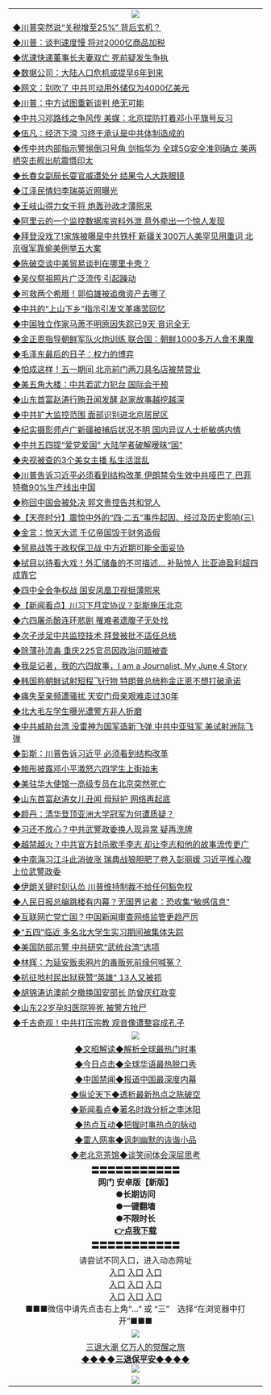 <table>
  <tr>
    <td align=center><img src="https://github.com/gyhhx/image-upload/blob/master/yaowen.jpg" /></td>
  </tr>
  <tr>
<td align=left>
<a href="https://ctbtfdoocixoa.global.ssl.fastly.net/oo.aspx?name=c1034355&key=ofejcfaxcltk&from=gy">◆川普突然说“关税增至25%” 背后玄机？</a><br/></td>
  </tr>
  <tr>
<td align=left>
<a href="https://ctbtfdoocixoa.global.ssl.fastly.net/oo.aspx?name=c1034344&key=ofejcfaxcltk&from=gy">◆川普：谈判速度慢 将对2000亿商品加税</a><br/></td>
 </tr>
  <tr>
<td align=left>
<a href="http://ctbtfdoocixoa.global.ssl.fastly.net/oo.aspx?name=c1034326&key=ofejcfaxcltk&from=gy">◆优速快递董事长夫妻双亡 死前疑发生争执</a><br/></td>
 </tr>
   <tr>
<td align=left>
<a href="http://ctbtfdoocixoa.global.ssl.fastly.net/oo.aspx?name=c1034312&key=ofejcfaxcltk&from=gy">◆数据公司：大陆人口危机或提早6年到来</a><br/></td>
   </tr> 
  <tr>
<td align=left>
<a href="http://ctbtfdoocixoa.global.ssl.fastly.net/oo.aspx?name=c1034291&key=ofejcfaxcltk&from=gy">◆网文：别吹了 中共可动用外储仅为4000亿美元</a><br/></td>
  </tr> 
 <tr>
<td align=left>
<a href="http://ctbtfdoocixoa.global.ssl.fastly.net/oo.aspx?name=c1034362&key=ofejcfaxcltk&from=gy">◆川普：中方试图重新谈判 绝无可能</a><br/>
</td>
   </tr>
 <tr>
<td align=left>
<a href="http://ctbtfdoocixoa.global.ssl.fastly.net/oo.aspx?name=c1034368&key=ofejcfaxcltk&from=gy">◆中共习邓路线之争风传 美媒：北京提防打着邓小平旗号反习</a><br/>
</td>
   </tr>
 <tr>
<td align=left>
<a href="http://ctbtfdoocixoa.global.ssl.fastly.net/oo.aspx?name=c1034227&key=ofejcfaxcltk&from=gy">◆伍凡：经济下滑 习终于承认是中共体制造成的</a><br/></td>
  </tr>
  <tr>
<td align=left>
<a href="http://ctbtfdoocixoa.global.ssl.fastly.net/oo.aspx?name=c1034321&key=ofejcfaxcltk&from=gy">◆传中共内部指示警惕倒习号角 剑指华为 全球5G安全准则确立 美两栖突击舰出航震慑印太</a><br/></td>
 </tr>
   <tr>
<td align=left>
<a href="http://ctbtfdoocixoa.global.ssl.fastly.net/oo.aspx?name=c1034303&key=ofejcfaxcltk&from=gy">◆长春女副局长耍官威遭处分 结果令人大跌眼镜</a><br/>
</td>
   </tr>
 <tr>
<td align=left>
<a href="http://ctbtfdoocixoa.global.ssl.fastly.net/oo.aspx?name=c1034305&key=ofejcfaxcltk&from=gy">◆江泽民情妇李瑞英近照曝光</a><br/></td>
  </tr>
  <tr>
<td align=left>
<a href="http://ctbtfdoocixoa.global.ssl.fastly.net/oo.aspx?name=c1034316&key=ofejcfaxcltk&from=gy">◆王岐山得力女干将 炮轰孙政才薄熙来</a><br/></td>
 </tr>
  <tr>
<td align=left>
<a href="http://ctbtfdoocixoa.global.ssl.fastly.net/oo.aspx?name=c1034313&key=ofejcfaxcltk&from=gy">◆阿里云的一个监控数据库资料外泄 意外牵出一个惊人发现</a><br/></td>
 </tr>
   <tr>
<td align=left>
<a href="http://ctbtfdoocixoa.global.ssl.fastly.net/oo.aspx?name=c1034324&key=ofejcfaxcltk&from=gy">◆拜登没戏了!家族被曝是中共铁杆 新疆关300万人美罕见用重词 北京强军靠偷美例举五大案</a><br/></td>
   </tr> 
  <tr>
<td align=left>
<a href="http://ctbtfdoocixoa.global.ssl.fastly.net/oo.aspx?name=c1034364&key=ofejcfaxcltk&from=gy">◆陈破空谈中美贸易谈判在哪里卡壳？</a><br/></td>
  </tr> 
 <tr>
<td align=left>
<a href="http://ctbtfdoocixoa.global.ssl.fastly.net/oo.aspx?name=c1034185&key=ofejcfaxcltk&from=gy">◆吴仪祭祖照片广泛流传 引起躁动</a><br/>
</td>
   </tr>
 <tr>
<td align=left>
<a href="http://ctbtfdoocixoa.global.ssl.fastly.net/oo.aspx?name=c1034240&key=ofejcfaxcltk&from=gy">◆可救两个希腊！郭伯雄被追缴资产去哪了</a><br/>
</td>
   </tr>
 <tr>
<td align=left>
<a href="http://ctbtfdoocixoa.global.ssl.fastly.net/oo.aspx?name=c1034358&key=ofejcfaxcltk&from=gy">◆中共的“上山下乡”指示引发文革痛苦回忆</a><br/></td>
  </tr>
  <tr>
<td align=left>
<a href="http://ctbtfdoocixoa.global.ssl.fastly.net/oo.aspx?name=c1034322&key=ofejcfaxcltk&from=gy">◆中国独立作家马萧不明原因失踪已9天 音讯全无</a><br/></td>
 </tr>
   <tr>
<td align=left>
<a href="http://ctbtfdoocixoa.global.ssl.fastly.net/oo.aspx?name=c1034350&key=ofejcfaxcltk&from=gy">◆金正恩指导朝鲜军队火炮训练 联合国：朝鲜1000多万人食不果腹</a><br/>
</td>
   </tr>
 <tr>
<td align=left>
<a href="http://ctbtfdoocixoa.global.ssl.fastly.net/oo.aspx?name=c1034361&key=ofejcfaxcltk&from=gy">◆毛泽东最后的日子：权力的博弈</a><br/>
</td>
   </tr>
<tr>
<td align=left>
<a href="https://ctbtfdoocixoa.global.ssl.fastly.net/oo.aspx?name=c1034348&key=ofejcfaxcltk&from=gy">◆怕成这样！五一期间 北京前门两刀具名店被禁营业</a><br/>
</td>       
  <tr>
<td align=left>
<a href="https://ctbtfdoocixoa.global.ssl.fastly.net/oo.aspx?name=c1033954&key=ofejcfaxcltk&from=gy">◆美五角大楼：中共若武力犯台 国际会干预</a><br/></td>
  </tr>
  <tr>
<td align=left>
<a href="https://ctbtfdoocixoa.global.ssl.fastly.net/oo.aspx?name=c1034095&key=ofejcfaxcltk&from=gy">◆山东首富赵涛行贿丑闻发酵 赵家故事越挖越深</a><br/></td>
 </tr>
  <tr>
<td align=left>
<a href="http://ctbtfdoocixoa.global.ssl.fastly.net/oo.aspx?name=c1034150&key=ofejcfaxcltk&from=gy">◆中共扩大监控范围 面部识别进北京居民区</a><br/></td>
 </tr>
   <tr>
<td align=left>
<a href="http://ctbtfdoocixoa.global.ssl.fastly.net/oo.aspx?name=c1034119&key=ofejcfaxcltk&from=gy">◆纪实摄影师卢广新疆被捕后状况不明 国内异议人士析敏感内情</a><br/></td>
   </tr> 
  <tr>
<td align=left>
<a href="http://ctbtfdoocixoa.global.ssl.fastly.net/oo.aspx?name=c1034103&key=ofejcfaxcltk&from=gy">◆中共五四提“爱党爱国” 大陆学者破解暧昧“国”</a><br/></td>
  </tr> 
 <tr>
<td align=left>
<a href="http://ctbtfdoocixoa.global.ssl.fastly.net/oo.aspx?name=c1034108&key=ofejcfaxcltk&from=gy">◆央视被查的3个美女主播 私生活混乱</a><br/>
</td>
   </tr>
 <tr>
<td align=left>
<a href="http://ctbtfdoocixoa.global.ssl.fastly.net/oo.aspx?name=c1034111&key=ofejcfaxcltk&from=gy">◆川普告诉习近平必须看到结构改革 伊朗禁令生效中共哑巴了 巴菲特撤90%生产线出中国</a><br/>
</td>
   </tr>
 <tr>
<td align=left>
<a href="http://ctbtfdoocixoa.global.ssl.fastly.net/oo.aspx?name=c1034039&key=ofejcfaxcltk&from=gy">◆称回中国会被处决 郭文贵控告共和党人</a><br/></td>
  </tr>
  <tr>
<td align=left>
<a href="http://ctbtfdoocixoa.global.ssl.fastly.net/oo.aspx?name=c1034065&key=ofejcfaxcltk&from=gy">◆【天亮时分】震惊中外的“四·二五”事件起因、经过及历史影响(三)</a><br/></td>
 </tr>
   <tr>
<td align=left>
<a href="http://ctbtfdoocixoa.global.ssl.fastly.net/oo.aspx?name=c1034142&key=ofejcfaxcltk&from=gy">◆金言：惊天大谎 千亿帝国毁于财务造假</a><br/>
</td>
   </tr>
 <tr>
<td align=left>
<a href="http://ctbtfdoocixoa.global.ssl.fastly.net/oo.aspx?name=c1034127&key=ofejcfaxcltk&from=gy">◆贸易战等于政权保卫战 中方近期可能全面妥协</a><br/></td>
  </tr>
  <tr>
<td align=left>
<a href="http://ctbtfdoocixoa.global.ssl.fastly.net/oo.aspx?name=c1034113&key=ofejcfaxcltk&from=gy">◆拭目以待看大戏！外汇储备的不可描述… 补贴惊人 比亚迪盈利超四成靠它</a><br/></td>
 </tr>
  <tr>
<td align=left>
<a href="http://ctbtfdoocixoa.global.ssl.fastly.net/oo.aspx?name=c1034086&key=ofejcfaxcltk&from=gy">◆四中全会争权战 国安凤凰卫视挺薄熙来</a><br/></td>
 </tr>
   <tr>
<td align=left>
<a href="http://ctbtfdoocixoa.global.ssl.fastly.net/oo.aspx?name=c1034145&key=ofejcfaxcltk&from=gy">◆【新闻看点】川习下月定协议？彭斯施压北京</a><br/></td>
   </tr> 
  <tr>
<td align=left>
<a href="http://ctbtfdoocixoa.global.ssl.fastly.net/oo.aspx?name=c1034117&key=ofejcfaxcltk&from=gy">◆六四屠杀酿连环悲剧 罹难者遗腹子无处找</a><br/></td>
  </tr> 
 <tr>
<td align=left>
<a href="http://ctbtfdoocixoa.global.ssl.fastly.net/oo.aspx?name=c1034122&key=ofejcfaxcltk&from=gy">◆次子涉足中共监控技术 拜登被批不适任总统</a><br/>
</td>
   </tr>
 <tr>
<td align=left>
<a href="http://ctbtfdoocixoa.global.ssl.fastly.net/oo.aspx?name=c1034138&key=ofejcfaxcltk&from=gy">◆除薄孙流毒 重庆225官员因政治问题被查</a><br/>
</td>
   </tr>
 <tr>
<td align=left>
<a href="http://ctbtfdoocixoa.global.ssl.fastly.net/oo.aspx?name=c1034124&key=ofejcfaxcltk&from=gy">◆我是记者，我的六四故事，I am a Journalist, My June 4 Story</a><br/></td>
  </tr>
  <tr>
<td align=left>
<a href="http://ctbtfdoocixoa.global.ssl.fastly.net/oo.aspx?name=c1034131&key=ofejcfaxcltk&from=gy">◆韩国称朝鲜试射短程飞行物 特朗普总统称金正恩不想打破承诺</a><br/></td>
 </tr>
   <tr>
<td align=left>
<a href="http://ctbtfdoocixoa.global.ssl.fastly.net/oo.aspx?name=c1034156&key=ofejcfaxcltk&from=gy">◆痛失至亲频遭骚扰 天安门母亲艰难走过30年</a><br/>
</td>
   </tr>
 <tr>
<td align=left>
<a href="http://ctbtfdoocixoa.global.ssl.fastly.net/oo.aspx?name=c1034159&key=ofejcfaxcltk&from=gy">◆北大毛左学生曝光遭警方非人折磨</a><br/>
</td>
   </tr>
<tr>
<td align=left>
<a href="https://ctbtfdoocixoa.global.ssl.fastly.net/oo.aspx?name=c1034114&key=ofejcfaxcltk&from=gy">◆中共威胁台湾 没雷神为国军造新飞弹 中共中亚驻军 美试射洲际飞弹</a><br/>
</td>       
  <tr>
<td align=left>
<a href="https://ctbtfdoocixoa.global.ssl.fastly.net/oo.aspx?name=c1033885&key=ofejcfaxcltk&from=gy">◆彭斯：川普告诉习近平 必须看到结构改革</a><br/></td>
  </tr>
  <tr>
<td align=left>
<a href="https://ctbtfdoocixoa.global.ssl.fastly.net/oo.aspx?name=c1033937&key=ofejcfaxcltk&from=gy">◆鲍彤披露邓小平激怒六四学生上街始末</a><br/></td>
 </tr>
  <tr>
<td align=left>
<a href="http://ctbtfdoocixoa.global.ssl.fastly.net/oo.aspx?name=c1033855&key=ofejcfaxcltk&from=gy">◆美驻华大使馆一高级专员在北京突然死亡</a><br/></td>
 </tr>
   <tr>
<td align=left>
<a href="http://ctbtfdoocixoa.global.ssl.fastly.net/oo.aspx?name=c1033917&key=ofejcfaxcltk&from=gy">◆山东首富赵涛女儿丑闻 母辩护 网络再起底</a><br/></td>
   </tr> 
  <tr>
<td align=left>
<a href="http://ctbtfdoocixoa.global.ssl.fastly.net/oo.aspx?name=c1033900&key=ofejcfaxcltk&from=gy">◆颜丹：清华登顶亚洲大学冠军为何遭质疑？</a><br/></td>
  </tr> 
 <tr>
<td align=left>
<a href="http://ctbtfdoocixoa.global.ssl.fastly.net/oo.aspx?name=c1033955&key=ofejcfaxcltk&from=gy">◆习还不放心？中共武警政委换人现异常 疑再洗牌</a><br/>
</td>
   </tr>
 <tr>
<td align=left>
<a href="http://ctbtfdoocixoa.global.ssl.fastly.net/oo.aspx?name=c1033804&key=ofejcfaxcltk&from=gy">◆越禁越火？中共官方封杀歌手李志 却让李志和他的故事流传更广</a><br/>
</td>
   </tr>
 <tr>
<td align=left>
<a href="http://ctbtfdoocixoa.global.ssl.fastly.net/oo.aspx?name=c1033854&key=ofejcfaxcltk&from=gy">◆中南海习江斗此消彼涨 瑞典战狼胆肥了卷入彭丽媛 习近平推心腹上位武警政委</a><br/></td>
  </tr>
  <tr>
<td align=left>
<a href="http://ctbtfdoocixoa.global.ssl.fastly.net/oo.aspx?name=c1033928&key=ofejcfaxcltk&from=gy">◆伊朗关键时刻认怂 川普维持制裁不给任何豁免权</a><br/></td>
 </tr>
   <tr>
<td align=left>
<a href="http://ctbtfdoocixoa.global.ssl.fastly.net/oo.aspx?name=c1033807&key=ofejcfaxcltk&from=gy">◆人民日报总编跳楼有内幕？无国界记者：恐收集“敏感信息”</a><br/>
</td>
   </tr>
 <tr>
<td align=left>
<a href="http://ctbtfdoocixoa.global.ssl.fastly.net/oo.aspx?name=c1033943&key=ofejcfaxcltk&from=gy">◆互联网亡党亡国？中国新闻审查网络监管更趋严厉</a><br/></td>
  </tr>
  <tr>
<td align=left>
<a href="http://ctbtfdoocixoa.global.ssl.fastly.net/oo.aspx?name=c1033792&key=ofejcfaxcltk&from=gy">◆“五四”临近 多名北大学生实习期间被集体失踪</a><br/></td>
 </tr>
  <tr>
<td align=left>
<a href="http://ctbtfdoocixoa.global.ssl.fastly.net/oo.aspx?name=c1033866&key=ofejcfaxcltk&from=gy">◆美国防部示警 中共研究“武统台湾”选项</a><br/></td>
 </tr>
   <tr>
<td align=left>
<a href="http://ctbtfdoocixoa.global.ssl.fastly.net/oo.aspx?name=c1033918&key=ofejcfaxcltk&from=gy">◆林辉：为延安贩卖鸦片的毒贩死前缘何喊冤？</a><br/></td>
   </tr> 
  <tr>
<td align=left>
<a href="http://ctbtfdoocixoa.global.ssl.fastly.net/oo.aspx?name=c1033899&key=ofejcfaxcltk&from=gy">◆抗征地村民出狱获赞“英雄” 13人又被抓</a><br/></td>
  </tr> 
 <tr>
<td align=left>
<a href="http://ctbtfdoocixoa.global.ssl.fastly.net/oo.aspx?name=c1033823&key=ofejcfaxcltk&from=gy">◆胡锦涛访澳前夕撤换国安部长 防曾庆红政变</a><br/>
</td>
   </tr>
 <tr>
<td align=left>
<a href="http://ctbtfdoocixoa.global.ssl.fastly.net/oo.aspx?name=c1033731&key=ofejcfaxcltk&from=gy">◆山东22岁孕妇医院猝死 被警方抢尸</a><br/>
</td>
   </tr>
 <tr>
<td align=left>
<a href="http://ctbtfdoocixoa.global.ssl.fastly.net/oo.aspx?name=c1033842&key=ofejcfaxcltk&from=gy">◆千古奇观！中共打压宗教 观音像遭整容成孔子</a><br/></td>
  </tr>
 <tr>
    <td align=center><img src="https://github.com/gyhhx/image-upload/blob/master/ogate-c.JPG" /></td>
  </tr>
  <tr>
   <td align=center>
<a href="http://ctbtfdoocixoa.global.ssl.fastly.net/oo.aspx?name=c816857&key=ofejcfaxcltk&from=gy&tag=9973110">◆文昭解读◆解析全球最热门时事</a><br/>
    </td>
  </tr>
   <tr>
   <td align=center> 
<a href="http://ctbtfdoocixoa.global.ssl.fastly.net/oo.aspx?name=c816850&key=ofejcfaxcltk&from=gy&tag=9877">◆今日点击◆全球华语最热脱口秀</a><br/>
    </td>
  </tr>
  <tr>
  <td align=center>
<a href="http://ctbtfdoocixoa.global.ssl.fastly.net/oo.aspx?name=c816860&key=ofejcfaxcltk&from=gy&tag=99733110">◆中国禁闻◆报道中国最深度内幕</a><br/>
   </tr>
  <tr>
     <td align=center>
<a href="http://ctbtfdoocixoa.global.ssl.fastly.net/oo.aspx?name=c816855&key=ofejcfaxcltk&from=gy&tag=997110">◆纵论天下◆透析最新热点之陈破空</a><br/>
   </tr>
   <tr>
      <td align=center>
<a href="http://ctbtfdoocixoa.global.ssl.fastly.net/oo.aspx?name=c838308&key=ofejcfaxcltk&from=gy&tag=9973110">◆新闻看点◆著名时政分析之李沐阳</a><br/>
   </tr>
   <tr>
     <td align=center>
<a href="http://ctbtfdoocixoa.global.ssl.fastly.net/oo.aspx?name=c816852&key=ofejcfaxcltk&from=gy&tag=9733110">◆热点互动◆把握时事热点的脉动</a><br/>
   </tr>
   <tr>
      <td align=center>
<a href="http://ctbtfdoocixoa.global.ssl.fastly.net/oo.aspx?name=c816694&key=ofejcfaxcltk&from=gy&tag=93310">◆雷人网事◆讽刺幽默的诙谐小品</a><br/>
   </tr>
   <tr>
    <td align=center>
<a href="http://ctbtfdoocixoa.global.ssl.fastly.net/oo.aspx?name=c816650&key=ofejcfaxcltk&from=gy&tag=9973110">◆老北京茶馆◆谈笑间体会深层思考</a><br/>
   </tr>
  <tr>
    <td align=center>
 <b>〓〓〓〓〓〓〓〓〓〓〓<br/>网门 安卓版【新版】<br/> ●长期访问<br/> ●一键翻墙<br/>  ●不限时长<br/> 
 <a href="https://share.weiyun.com/5ApAoLP">👉<b>点我下载</a><br/>〓〓〓〓〓〓〓〓〓〓〓<br/>
    </td>
    </tr>
   <tr>
    <td align=center>请尝试不同入口，进入动态网址<br/>
      <a href="https://s3.us-east-2.amazonaws.com/ogateo/show.htm">入口</a>
      <a href="https://s3.ca-central-1.amazonaws.com/ogatec/show.htm">入口</a>
      <a href="https://s3.ap-southeast-2.amazonaws.com/ogatey/show.htm">入口</a><br/>
      <a href="https://s3.ap-northeast-2.amazonaws.com/ogates/show.htm">入口</a>
      <a href="https://s3.eu-central-1.amazonaws.com/ogatef/show.htm">入口</a>
      <a href="https://s3.ap-south-1.amazonaws.com/ogatem/show.htm">入口</a><br/>
      <a href="https://s3-us-west-1.amazonaws.com/ogaten/show.htm">入口</a>
      <a href="https://s3.eu-west-2.amazonaws.com/ogatel/show.htm">入口</a>
      <a href="https://s3.ap-northeast-1.amazonaws.com/ogatet/show.htm">入口</a><br/>
      ■■■微信中请先点击右上角“...” 或 “三”　选择“在浏览器中打开”■■■<b><br/>
    </td>
  </tr>
  <tr>
    <td align=center><img src="https://github.com/gyhhx/image-upload/blob/master/3.jpg" /> </td>
</tr>
  <tr>  
  <td align=center>
  <a href="http://ctbtfdoocixoa.global.ssl.fastly.net/oo.aspx?name=c894205&key=ofejcfaxcltk&from=gy&tag=9973110">三退大潮 亿万人的觉醒之旅</a><br/>
      <a href="http://ctbtfdoocixoa.global.ssl.fastly.net/oo.aspx?name=ogQuit.aspx&key=ofejcfaxcltk&from=gy"><b>◆◆◆◆三退保平安◆◆◆◆<br/></a>
      <img src="https://github.com/gyhhx/image-upload/blob/master/3t.jpg" /><br/>
      </td>
  </tr>
   <tr>
    <td align=center><img src="https://raw.githubusercontent.com/oGate2/Up/master/oGate_640.jpg"/></td>
  </tr>
</table>


